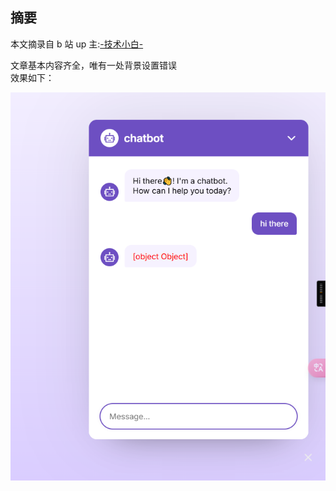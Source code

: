## 摘要

本文摘录自 b 站 up 主:[-技术小白-](https://www.bilibili.com/video/BV1BNq1YoESA/?spm_id_from=333.1007.top_right_bar_window_history.content.click&vd_source=d857e0a545a42c83f1c0b92e40feb6bb)

文章基本内容齐全，唯有一处背景设置错误  
效果如下：

<img src="./public/效果图.png"/>
